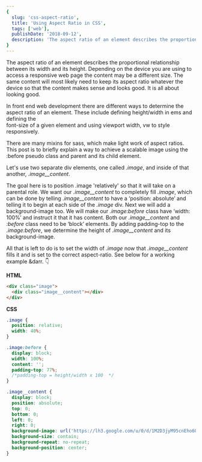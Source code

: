 ```yaml
---
{
  slug: 'css-aspect-ratio',
  title: 'Using Aspect Ratio in CSS',
  tags: ['web'],
  publishDate: '2018-09-12',
  description: 'The aspect ratio of an element describes the proportional relationship between its width and its height.',
}
---
```


The aspect ratio of an element describes the proportional relationship between its width and its height.
Depending on the device you are using to access a responsive web page the content may be a different size. The same content will most likely need to keep its
aspect ratio whatever the device so that the content makes sense and looks good. It is all about looking good.

In front end web development there are different ways to determine the aspect ratio of an element. These include defining height/width in ems and defining the  
font-size of a given element and using viewport width, vw to style responsively.

There are many mixins for sass, which make light work of aspect ratios.
This post is to briefly explain a way to achieve a scalable image using the :before pseudo class and parent and its child element.

Let's use two separate div elements, one called _.image_, and inside of that another, _.image\_\_content_.

The goal here is to position .image 'relatively' so that it will take on a parental role.
We want our _.image\_\_content_ to completely fill _.image_, which can be done by telling _.image\_\_content_ to have a ‘position: absolute’ and telling it to begin at each side of the _.image_ div.
Next we will add a background-image too.
We will make our _.image:before_ class have ‘width: 100%’ and instruct it that it has content. Both our _.image\_\_content_ and _:before_ class need to be ‘block’ elements.
By adding padding-top to the _.image:before_, we determine the height of _.image\_\_content_ and its background-image.

All that is left to do is to set the width of _.image_ now that _.image\_\_content_ fills it and is set to the correct aspect-ratio.
See below for a working example &darr. :point_down:

**HTML**

```html
<div class="image">
  <div class="image__content"></div>
</div>
```

**CSS**

```css
.image {
  position: relative;
  width: 40%;
}

.image:before {
  display: block;
  width: 100%;
  content: '';
  padding-top: 77%;
  /*padding-top = height/width x 100  */
}

.image__content {
  display: block;
  position: absolute;
  top: 0;
  bottom: 0;
  left: 0;
  right: 0;
  background-image: url('https://lh3.google.com/u/0/d/1M2D3jyM95cnEho6Q7RK6PAy7-QD5PQHg=w1920-h956-iv1');
  background-size: contain;
  background-repeat: no-repeat;
  background-position: center;
}
```
